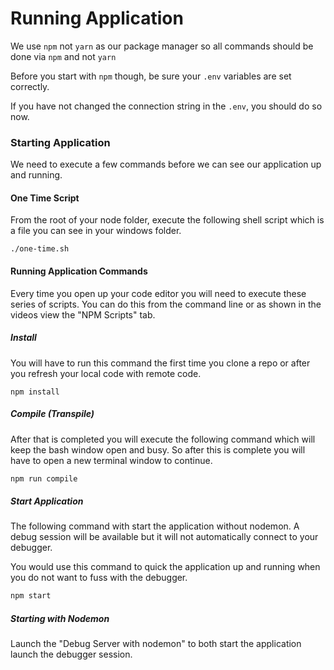 # Running Application

We use `npm` not `yarn` as our package manager so all commands should be done via `npm` and not `yarn`

Before you start with `npm` though, be sure your `.env` variables are set correctly. 

If you have not changed the connection string in the `.env`, you should do so now.

### Starting Application

We need to execute a few commands before we can see our application up and running.

####  One Time Script

From the root of your node folder, execute the following shell script which is a file you can see in your windows folder.

```
./one-time.sh
```

#### Running Application Commands

Every time you open up your code editor you will need to execute these series of scripts. You can do this from the command line or as shown in the videos view the "NPM Scripts" tab.

##### Install

You will have to run this command the first time you clone a repo or after you refresh your local code with remote code. 


```
npm install 
```

##### Compile (Transpile)

After that is completed you will execute the following command which will keep the bash window open and busy. So after this is complete you will have to open a new terminal window to continue.

```bash
npm run compile
```

##### Start Application 

The following command with start the application without nodemon. A debug session will be available but it will not automatically connect to your debugger. 

You would use this command to quick the application up and running when you do not want to fuss with the debugger. 

```bash
npm start
```

##### Starting with Nodemon

Launch the "Debug Server with nodemon" to both start the application launch the debugger session.


